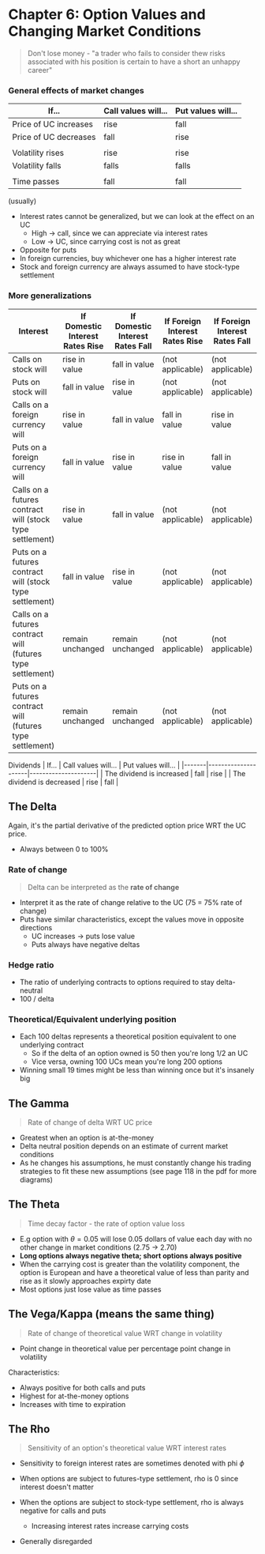 # Chapter 6: Option Values and Changing Market Conditions
> Don't lose money - "a trader who fails to consider thew risks associated with his position is certain to have a short an unhappy career"

### General effects of market changes
|If...|Call values will...|Put values will...|
|-----|-------------------|------------------|
|Price of UC increases|rise|fall|
|Price of UC decreases|fall|rise|
||||||
|Volatility rises|rise|rise|
|Volatility falls|falls|falls|
||||||
|Time passes|fall|fall|
(usually)
* Interest rates cannot be generalized, but we can look at the effect on an UC
    * High -> call, since we can appreciate via interest rates
    * Low -> UC, since carrying cost is not as great
* Opposite for puts
* In foreign currencies, buy whichever one has a higher interest rate
* Stock and foreign currency are always assumed to have stock-type settlement

### More generalizations
| Interest | If Domestic Interest Rates Rise | If Domestic Interest Rates Fall | If Foreign Interest Rates Rise | If Foreign Interest Rates Fall |
|----------|--------------------------------|--------------------------------|-------------------------------|-------------------------------|
| Calls on stock will | rise in value | fall in value | (not applicable) | (not applicable) |
| Puts on stock will | fall in value | rise in value | (not applicable) | (not applicable) |
| Calls on a foreign currency will | rise in value | fall in value | fall in value | rise in value |
| Puts on a foreign currency will | fall in value | rise in value | rise in value | fall in value |
| Calls on a futures contract will (stock type settlement) | rise in value | fall in value | (not applicable) | (not applicable) |
| Puts on a futures contract will (stock type settlement) | fall in value | rise in value | (not applicable) | (not applicable) |
| Calls on a futures contract will (futures type settlement) | remain unchanged | remain unchanged | (not applicable) | (not applicable) |
| Puts on a futures contract will (futures type settlement) | remain unchanged | remain unchanged | (not applicable) | (not applicable) |

Dividends
| If... | Call values will... | Put values will... |
|-------|---------------------|---------------------|
| The dividend is increased | fall | rise |
| The dividend is decreased | rise | fall |

## The Delta 
Again, it's the partial derivative of the predicted option price WRT the UC price.
* Always between 0 to 100%

### Rate of change
> Delta can be interpreted as the **rate of change**
* Interpret it as the rate of change relative to the UC (75 = 75% rate of change)
* Puts have similar characteristics, except the values move in opposite directions
    * UC increases -> puts lose value
    * Puts always have negative deltas

### Hedge ratio
* The ratio of underlying contracts to options required to stay delta-neutral
* 100 / delta

### Theoretical/Equivalent underlying position
* Each 100 deltas represents a theoretical position equivalent to one underlying contract
    * So if the delta of an option owned is 50 then you're long 1/2 an UC
    * Vice versa, owning 100 UCs mean you're long 200 options
* Winning small 19 times might be less than winning once but it's insanely big

## The Gamma
> Rate of change of delta WRT UC price
* Greatest when an option is at-the-money 
* Delta neutral position depends on an estimate of current market conditions
* As he changes his assumptions, he must constantly change his trading strategies to fit these new assumptions
(see page 118 in the pdf for more diagrams)

## The Theta
> Time decay factor - the rate of option value loss 
* E.g option with $\theta = 0.05$ will lose 0.05 dollars of value each day with no other change in market conditions (2.75 -> 2.70)
* **Long options always negative theta; short options always positive**
* When the carrying cost is greater than the volatility component, the option is European and have a theoretical value of less than parity and rise as it slowly approaches expirty date
* Most options just lose value as time passes

## The Vega/Kappa (means the same thing)
> Rate of change of theoretical value WRT change in volatility
* Point change in theoretical value per percentage point change in volatility

Characteristics:
* Always positive for both calls and puts
* Highest for at-the-money options
* Increases with time to expiration

## The Rho
> Sensitivity of an option's theoretical value WRT interest rates
* Sensitivity to foreign interest rates are sometimes denoted with phi $\phi$
* When options are subject to futures-type settlement, rho is 0 since interest doesn't matter
* When the options are subject to stock-type settlement, rho is always negative for calls and puts
    * Increasing interest rates increase carrying costs

* Generally disregarded
